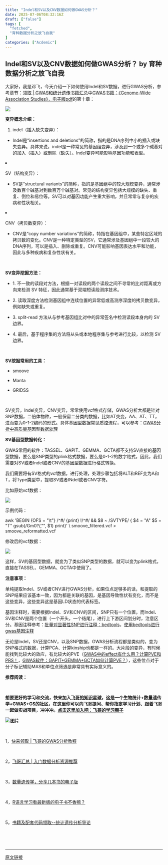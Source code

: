 ```yaml
---
title: "Indel和SV以及CNV数据如何做GWAS分析？"
date: 2025-07-06T08:32:16Z
draft: ["false"]
tags: [
  "fetched",
  "育种数据分析之放飞自我"
]
categories: ["Acdemic"]
---
```

Indel和SV以及CNV数据如何做GWAS分析？ by 育种数据分析之放飞自我
------
<div><p data-mpa-powered-by="yiban.io"><span leaf="">大家好，我是邓飞，今天介绍一下如何使用Indel和SV数据，进行GWAS分析，参考章节：<a target="_blank" href="https://mp.weixin.qq.com/s?__biz=MzI0MTIzNjYwNQ==&amp;mid=2247496617&amp;idx=1&amp;sn=663f5b11943b7f81739946b8d176b8f3&amp;scene=21#wechat_redirect" textvalue="领取 | GWAS和统计遗传书籍汇总" data-itemshowtype="0" linktype="text" data-linktype="2">领取 | GWAS和统计遗传书籍汇总</a>中<a target="_blank" href="https://mp.weixin.qq.com/s?__biz=MzI0MTIzNjYwNQ==&amp;mid=2247495815&amp;idx=1&amp;sn=6b29b9dcf15b9244d4e015ffe20699dc&amp;scene=21#wechat_redirect" textvalue="GWAS书籍：《Genome-Wide Association Studies》，电子版pdf" data-itemshowtype="0" linktype="text" data-linktype="2">GWAS书籍：《Genome-Wide Association Studies》，电子版pdf</a>的第十章：</span></p><section nodeleaf=""><img data-src="https://mmbiz.qpic.cn/mmbiz_png/XEicwVA08daD1y1yQ5Z17PV0Cwz7lnd7SqqomIZsAHnicz6cWOVc1fa5cM5fWEdEoaicu3eZl1veIzebibnyJzZ9Wg/640?wx_fmt=png&amp;from=appmsg" data-ratio="0.575925925925926" data-s="300,640" data-type="png" data-w="1080" data-imgfileid="100012984" src="https://mmbiz.qpic.cn/mmbiz_png/XEicwVA08daD1y1yQ5Z17PV0Cwz7lnd7SqqomIZsAHnicz6cWOVc1fa5cM5fWEdEoaicu3eZl1veIzebibnyJzZ9Wg/640?wx_fmt=png&amp;from=appmsg"></section><p><strong><span leaf="">变异概念介绍：</span></strong><span leaf=""><br></span></p><ol><li><p><span><span leaf="">indel（插入缺失变异）</span></span><span leaf="">：</span></p></li></ol><ul><li><p><span leaf="">Indel是“insertions and deletions”的简称，指的是DNA序列中小的插入或缺失变异。具体来说，indel是一种常见的基因组变异，涉及到一个或多个碱基对的加入（插入）或删除（缺失）。Indel变异可能影响基因功能和表型。</span></p></li></ul><li><p><span><span leaf="">SV（结构变异）</span></span><span leaf="">：</span></p></li><ul><li><p><span leaf="">SV是“structural variants”的简称，指的是基因组中的较大规模变异，通常涉及数百个碱基对到数百万个碱基对。常见的结构变异包括大规模的缺失、重复、倒位和易位等。SV可以对基因功能产生重大影响，并且常常与复杂的疾病和性状相关。</span></p></li></ul><li><p><span><span leaf="">CNV（拷贝数变异）</span></span><span leaf="">：</span></p></li><ul><li><p><span leaf="">CNV是“copy number variations”的简称，特指在基因组中，某些特定区域的拷贝数的变化。CNV是一种特定类型的SV，它通常涉及基因组中一段较大的DNA序列，可以是插入、删除或重复。CNV可能影响基因表达水平和功能，因此与多种疾病和复杂性状有关。</span></p></li></ul><p><span leaf=""><br></span></p><p><strong><span leaf="">SV变异挖掘方法：</span></strong><span leaf=""><br></span></p><ul><li><p><span leaf="">1. 不一致的读段对方法，根据一对读段的两个读段之间不寻常的比对距离或方向来检测 SV 特征，因此通常基于双端短读段测序技术。</span></p></li><li><p><span leaf="">2. 读取深度方法检测基因组中连续位置的异常低或高测序深度的拷贝数变异，例如缺失或重复。</span></p></li><li><p><span leaf="">3. split-read 方法从与参考基因组比对中的异常签名中检测读段本身内的 SV 边界。</span></p></li><li><p><span leaf="">4. 最后，基于程序集的方法将从头或本地程序集与参考进行比较，以检测 SV 边界。</span></p></li></ul><p><strong><span leaf=""><br></span></strong></p><p><strong><span leaf="">SV挖掘常用的工具：</span></strong></p><ul><li><p><span leaf="">smoove</span><span leaf=""><br></span></p></li><li><p><span leaf="">Manta</span><span leaf=""><br></span></p></li><li><p><span leaf="">GRIDSS</span><span leaf=""><br></span></p></li></ul><p><span leaf=""><br></span></p><p><span leaf="">SV变异，Indel变异，CNV变异，常常使用vcf格式存储，GWAS分析大都是针对SNP数据，二倍体物种，一般保留二分类的数据，比如AT突变，AA、AT、TT，进而变为0-1-2编码的形式。具体基因型数据常见质控流程，可以参考：<a target="_blank" href="https://mp.weixin.qq.com/s?__biz=MzI0MTIzNjYwNQ==&amp;mid=2247496622&amp;idx=1&amp;sn=8bcadb98814f805458136b4c576d0b5c&amp;scene=21#wechat_redirect" textvalue="GWAS分析中高质量基因型数据处理" data-itemshowtype="0" linktype="text" data-linktype="2">GWAS分析中高质量基因型数据处理</a></span><span leaf=""><br></span></p><p><strong><span leaf="">SV基因型数据转化：</span></strong><span leaf=""><br></span></p><p><span leaf="">GWAS常用的软件：TASSEL、GAPIT、GEMMA、GCTA都不支持SV直接的基因型数据，要么是SNP类型的plink格式数据，要么是0-1-2的数字格式，因此，我们需要对SV或者Indel或者CNV的基因型数据进行格式转换。</span><span leaf=""><br></span></p><p><span leaf="">我们需要将有SV格式的vcf数据，进行处理，处理步骤包括将ALT和REF变为A和T，将Type类型中，提取SV或者INdel或者CNV字符。</span><span leaf=""><br></span></p><p><span leaf="">比如原始vcf数据：</span><span leaf=""><br></span></p><section nodeleaf=""><img data-src="https://mmbiz.qpic.cn/mmbiz_png/XEicwVA08daD1y1yQ5Z17PV0Cwz7lnd7ST1v7QhwQeGw5nF1nNcWaHF7ib0aY25PwehbVxHJN759SpibgrY6Oyx8Q/640?wx_fmt=png&amp;from=appmsg" data-ratio="0.24410933081998115" data-s="300,640" data-type="png" data-w="1061" data-imgfileid="100012985" src="https://mmbiz.qpic.cn/mmbiz_png/XEicwVA08daD1y1yQ5Z17PV0Cwz7lnd7ST1v7QhwQeGw5nF1nNcWaHF7ib0aY25PwehbVxHJN759SpibgrY6Oyx8Q/640?wx_fmt=png&amp;from=appmsg"></section><p><span leaf="">示例代码：</span><span leaf=""><br></span></p><p><span><span leaf="">awk 'BEGIN {OFS = "\t"} /^#/ {print} !/^#/ &amp;&amp; $8 ~ /SVTYPE/ { $4 = "A" $5 = "T" gsub(/Gm0?/,"", $1) print}' \ smoove_filtered.vcf &gt; smoove_reformatted.vcf</span></span></p><p><span leaf="">修改后的vcf数据：</span><span leaf=""><br></span></p><section nodeleaf=""><img data-src="https://mmbiz.qpic.cn/mmbiz_png/XEicwVA08daD1y1yQ5Z17PV0Cwz7lnd7S14RbPHdEwSic21pgczkicM9ZAokkxBGFiczpJrE5RXwyhxCMVhJuG8htA/640?wx_fmt=png&amp;from=appmsg" data-ratio="0.22962962962962963" data-s="300,640" data-type="png" data-w="1080" data-imgfileid="100012986" src="https://mmbiz.qpic.cn/mmbiz_png/XEicwVA08daD1y1yQ5Z17PV0Cwz7lnd7S14RbPHdEwSic21pgczkicM9ZAokkxBGFiczpJrE5RXwyhxCMVhJuG8htA/640?wx_fmt=png&amp;from=appmsg"></section><p><span leaf="">这样，SV的基因型数据，就变为了类似SNP类型的数据，就可以变为plink格式，直接在TASSEL、GEMMA、GCTA中使用了。</span><span leaf=""><br></span></p><p><strong><span leaf="">注意事项：</span></strong><span leaf=""><br></span></p><p><span><span leaf="">单纯提取Indel、SV或者CNV进行GWAS分析，如果位点足够多的话，和提取的SNP结果应该基本一致，因为都是关联的基因，是基因导致性状有变化，而不是这些变异，这些变异这是基因LD状态的代表标签。</span></span></p><p><span><span leaf="">基因注释时，需要根据Indel、SV和CNV的区间，SNP只有一个位置，而Indel、SV和CNV是两个位置（一个开头，一个结尾），进行上下游区间划分时，注意区分。基因注释参考：</span></span><span><span leaf=""><a target="_blank" href="https://mp.weixin.qq.com/s?__biz=MzI0MTIzNjYwNQ==&amp;mid=2247494970&amp;idx=1&amp;sn=3768f38c66cc350e71ad47c9b101175f&amp;scene=21#wechat_redirect" textvalue="批量对显著性SNP进行注释：bedtools" data-itemshowtype="0" linktype="text" data-linktype="2">批量对显著性SNP进行注释：bedtools</a></span></span><span><span leaf="">，</span></span><span><span leaf=""><a target="_blank" href="https://mp.weixin.qq.com/s?__biz=MzI0MTIzNjYwNQ==&amp;mid=2247492672&amp;idx=1&amp;sn=d48aa02e3d3e2c9842922f4d64fba428&amp;scene=21#wechat_redirect" textvalue="使用bedtools进行gwas基因注释" data-itemshowtype="0" linktype="text" data-linktype="2">使用bedtools进行gwas基因注释</a></span></span><span leaf=""><br></span></p><p><span><span leaf="">无论是Indel，SV还是CNV，以及SNP数据，GWAS分析流程都是类似的，变为SNP格式的数据，计算PCA、计算kinship也都是一样的。大片段的变异，有时候能找到比较大的效应，有比较大的PVE（</span></span><span><span leaf=""><a target="_blank" href="https://mp.weixin.qq.com/s?__biz=MzI0MTIzNjYwNQ==&amp;mid=2247494467&amp;idx=1&amp;sn=5707e1b3ae8fcef050242b570af67c8b&amp;scene=21#wechat_redirect" textvalue="GWAS中的effect有什么用？计算PVE和PRS！" data-itemshowtype="0" linktype="text" data-linktype="2">GWAS中的effect有什么用？计算PVE和PRS！</a></span></span><span><span leaf="">，</span></span><span><span leaf=""><a target="_blank" href="https://mp.weixin.qq.com/s?__biz=MzI0MTIzNjYwNQ==&amp;mid=2247490562&amp;idx=1&amp;sn=b46f4bb04b6db399f713a4a910b45f9d&amp;scene=21#wechat_redirect" textvalue="GWAS软件：GAPIT+GEMMA+GCTA如何计算PVE？" data-itemshowtype="0" linktype="text" data-linktype="2">GWAS软件：GAPIT+GEMMA+GCTA如何计算PVE？</a></span></span><span><span leaf="">），这些位点对于分子标记辅助MAS和单位点筛选是非常具有实际意义的。</span></span></p><p data-pm-slice="0 0 []"><strong><span leaf="">推荐阅读：</span></strong><span leaf=""><br></span></p><p><strong><span leaf=""><br></span></strong></p><p><strong><strong><span><span leaf="">想要更好的学习和交流，快来加入</span></span><span leaf=""><a target="_blank" href="http://mp.weixin.qq.com/s?__biz=MzI0MTIzNjYwNQ==&amp;mid=2247491476&amp;idx=1&amp;sn=8512962ea1264b569db4aa8d15b8712f&amp;chksm=e90ff086de7879908a1fa151e81004993a15650bae3f68e4d518a332beb18a130373c492043e&amp;scene=21#wechat_redirect" textvalue="飞哥的知识星球" data-itemshowtype="0" linktype="text" data-linktype="2">飞哥的知识星球</a></span><span><span leaf="">，这是一个生物统计+数量遗传学+GWAS+GS的社区，在这里你可以向飞哥提问、帮你指定学习计划、跟着飞哥一起做实战项目，冲冲冲。</span></span><span><strong><span leaf=""><a target="_blank" href="http://mp.weixin.qq.com/s?__biz=MzI0MTIzNjYwNQ==&amp;mid=2247491476&amp;idx=1&amp;sn=8512962ea1264b569db4aa8d15b8712f&amp;chksm=e90ff086de7879908a1fa151e81004993a15650bae3f68e4d518a332beb18a130373c492043e&amp;scene=21#wechat_redirect" textvalue="点击这里加入吧：飞哥的学习圈子" data-itemshowtype="0" linktype="text" data-linktype="2">点击这里加入吧：</a></span></strong></span><span leaf=""><a target="_blank" href="http://mp.weixin.qq.com/s?__biz=MzI0MTIzNjYwNQ==&amp;mid=2247491476&amp;idx=1&amp;sn=8512962ea1264b569db4aa8d15b8712f&amp;chksm=e90ff086de7879908a1fa151e81004993a15650bae3f68e4d518a332beb18a130373c492043e&amp;scene=21#wechat_redirect" textvalue="点击这里加入吧：飞哥的学习圈子" data-itemshowtype="0" linktype="text" data-linktype="2">飞哥的学习圈子</a></span></strong></strong></p><p><strong><span leaf=""><img data-src="https://mmbiz.qpic.cn/mmbiz_jpg/XEicwVA08daCyoYQooxoH1tCzgN5xxevlQokBib7RiaStK9nPw4qo80OfqYAuRHsPAU4DJ2StOCUnHicqZNuG4fibow/640?wx_fmt=jpeg&amp;wxfrom=5&amp;wx_lazy=1&amp;wx_co=1&amp;tp=webp" alt="图片" data-ratio="1.2462264150943396" data-w="1060" data-imgfileid="100011428" src="https://mmbiz.qpic.cn/mmbiz_jpg/XEicwVA08daCyoYQooxoH1tCzgN5xxevlQokBib7RiaStK9nPw4qo80OfqYAuRHsPAU4DJ2StOCUnHicqZNuG4fibow/640?wx_fmt=jpeg&amp;wxfrom=5&amp;wx_lazy=1&amp;wx_co=1&amp;tp=webp"></span></strong></p><p><span leaf=""><br></span></p><p><span leaf="">1，<a target="_blank" href="http://mp.weixin.qq.com/s?__biz=MzI0MTIzNjYwNQ==&amp;mid=2247489866&amp;idx=1&amp;sn=e8631d343a33ae956b23d97a6b2b3fe4&amp;chksm=e90ff658de787f4e3b52929c85adadbe8c6f54bf0943780ea94f9e19e4cc6ef8756e068761f9&amp;scene=21#wechat_redirect" textvalue="快来领取 | 飞哥的GWAS分析教程" data-itemshowtype="0" linktype="text" data-linktype="2">快来领取 | 飞哥的GWAS分析教程</a></span></p><p><span leaf=""><br></span></p><p><span leaf="">2，<a target="_blank" href="http://mp.weixin.qq.com/s?__biz=MzI0MTIzNjYwNQ==&amp;mid=2247489124&amp;idx=1&amp;sn=923b2d827f0e4b6c70494ebd458bdfa5&amp;chksm=e90ff976de78706065f72955113db192e9f74682c503dc69c3ebf8d17e9b8726db82be1ffa0a&amp;scene=21#wechat_redirect" textvalue="飞哥汇总 | 入门数据分析资源推荐" data-itemshowtype="0" linktype="text" data-linktype="2">飞哥汇总 | 入门数据分析资源推荐</a></span><span leaf=""><br></span></p><p><span leaf=""><br></span></p><p><span leaf="">3，<a target="_blank" href="http://mp.weixin.qq.com/s?__biz=MzI0MTIzNjYwNQ==&amp;mid=2247488460&amp;idx=3&amp;sn=b3acd30a2ab34e10415dacc90f596e4a&amp;chksm=e90ffcdede7875c8ba669382e38e91f5d1e10960448a1b88dbbe60bde1e5c2880e8ab918e914&amp;scene=21#wechat_redirect" textvalue="数量遗传学，分享几本书的电子版" data-itemshowtype="0" linktype="text" data-linktype="2">数量遗传学，分享几本书的电子版</a></span></p><p><span leaf=""><br></span></p><p><span leaf="">4，<a target="_blank" href="http://mp.weixin.qq.com/s?__biz=MzI0MTIzNjYwNQ==&amp;mid=2247490492&amp;idx=1&amp;sn=24434d7598cf1993bbece938b63cc7e8&amp;chksm=e90ff4aede787db837d5de895a24bb0cc055868d4345a5974a24534827aaff9882c86bbe6550&amp;scene=21#wechat_redirect" textvalue="R语言学习看最新版的电子书不香嘛？" data-itemshowtype="0" linktype="text" data-linktype="2">R语言学习看最新版的电子书不香嘛？</a></span></p><p><span leaf=""><br></span></p><p><span><span leaf="">5，</span></span><span><span leaf=""><a target="_blank" href="http://mp.weixin.qq.com/s?__biz=MzI0MTIzNjYwNQ==&amp;mid=2247490897&amp;idx=1&amp;sn=2836fdb9bf636213d2ac9438c5d4d575&amp;chksm=e90ff243de787b55c501cf2ecc5bf3eb23f462b303ed4c861f0ade5c9d34741d338f18db3976&amp;scene=21#wechat_redirect" textvalue="书籍及配套代码领取--统计遗传分析导论" data-itemshowtype="0" linktype="text" data-linktype="2">书籍及配套代码领取--统计遗传分析导论</a></span></span></p><p><span><span leaf=""><br></span></span></p><section><span leaf=""><br></span><span></span></section><p><mp-style-type data-value="3"></mp-style-type></p></div>  
<hr>
<a href="https://mp.weixin.qq.com/s/B2BdjFsqtV3SpEVFIFddwQ",target="_blank" rel="noopener noreferrer">原文链接</a>
